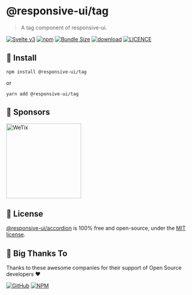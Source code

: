 
# @responsive-ui/tag

> A tag component of responsive-ui.

<p>

[![Svelte v3](https://img.shields.io/badge/svelte-v3-orange.svg)](https://svelte.dev)
[![npm](https://img.shields.io/npm/v/@responsive-ui/tag.svg)](https://www.npmjs.com/package/@responsive-ui/tag)
[![Bundle Size](https://badgen.net/bundlephobia/minzip/%40responsive-ui%2Ftag)](https://bundlephobia.com/result?p=%40responsive-ui%2Ftag)
[![download](https://img.shields.io/npm/dw/@responsive-ui/tag.svg)](https://www.npmjs.com/package/@responsive-ui/tag)
[![LICENCE](https://img.shields.io/github/license/wetix/responsive-ui)](https://github.com/wetix/responsive-ui/blob/main/LICENSE)

</p>

## 🔨 Install

```console
npm install @responsive-ui/tag
```

or

```console
yarn add @responsive-ui/tag
```

## 🔋 Sponsors

<img src="https://asset.wetix.my/images/logo/wetix.png" alt="WeTix" width="200px">

## 📄 License

[@responsive-ui/accordion](https://github.com/wetix/responsive-ui/tree/main/components/accordion) is 100% free and open-source, under the [MIT license](https://github.com/wetix/responsive-ui/blob/main/LICENSE).

## 🎉 Big Thanks To

Thanks to these awesome companies for their support of Open Source developers ❤

[![GitHub](https://jstools.dev/img/badges/github.svg)](https://github.com/open-source)
[![NPM](https://jstools.dev/img/badges/npm.svg)](https://www.npmjs.com/)
